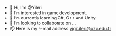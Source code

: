 - 👋 Hi, I’m @Yileri
- 👀 I’m interested in game development.
- 🌱 I’m currently learning C#, C++ and Unity.
- 💞️ I’m looking to collaborate on ...
- 📫 Here is my e-mail address yigit.ileri@ozu.edu.tr

<!---
Yileri/Yileri is a ✨ special ✨ repository because its `README.md` (this file) appears on your GitHub profile.
You can click the Preview link to take a look at your changes.
--->
